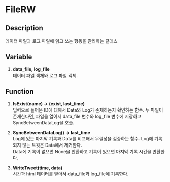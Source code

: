 # FileRW
## Description
데이터 파일과 로그 파일에 읽고 쓰는 행동을 관리하는 클래스
## Variable
1. **data_file, log_file**  
데이터 파일 객체와 로그 파일 객체.
## Function
1. **IsExist(name) -> (exist, last_time)**  
입력으로 들어온 ID에 대해서 Data와 Log가 존재하는지 확인하는 함수.
두 파일이 존재한다면, 파일을 열어서 data_file 변수와 log_file 변수에 저장하고 SyncBetweenDataLog을 호출.

2. **SyncBetweenDataLog() -> last_time**  
Log에 있는 마지막 기록과 Data를 비교해서 무결성을 검증하는 함수.
Log에 기록되지 않는 트윗은 Data에서 제거한다.  
Data에 기록이 없으면 None을 반환하고 기록이 있으면 마지막 기록 시간을 반환한다.

3. **WriteTweet(time, data)**  
시간과 html 데이터를 받아서 data_file과 log_file에 기록한다.